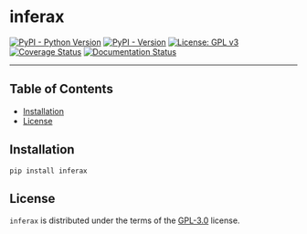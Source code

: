 # inferax

[![PyPI - Python Version](https://img.shields.io/pypi/pyversions/inferax?color=blue&logo=Python&logoColor=white&style=for-the-badge)](https://pypi.org/project/inferax)
[![PyPI - Version](https://img.shields.io/pypi/v/inferax?color=blue&logo=PyPI&logoColor=white&style=for-the-badge)](https://pypi.org/project/inferax)
[![License: GPL v3](https://img.shields.io/github/license/wcxve/inferax?color=blue&logo=open-source-initiative&logoColor=white&style=for-the-badge)](https://www.gnu.org/licenses/gpl-3.0)<br>
[![Coverage Status](https://img.shields.io/codecov/c/github/wcxve/inferax?logo=Codecov&logoColor=white&style=for-the-badge)](https://app.codecov.io/github/wcxve/inferax)
[![Documentation Status](https://img.shields.io/readthedocs/inferax?logo=Read-the-Docs&logoColor=white&style=for-the-badge)](https://inferax.readthedocs.io/en/latest/?badge=latest)

-----

## Table of Contents

- [Installation](#installation)
- [License](#license)

## Installation

```console
pip install inferax
```

## License

`inferax` is distributed under the terms of the [GPL-3.0](https://www.gnu.org/licenses/gpl-3.0-standalone.html) license.

